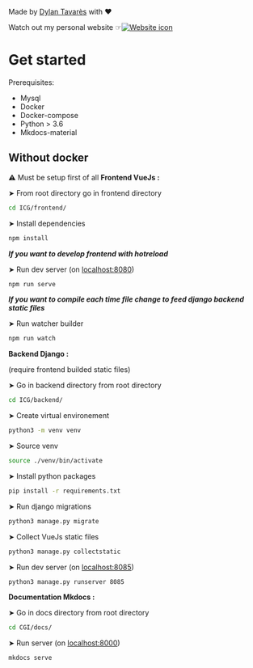 Made by [Dylan Tavarès]() with ❤️


Watch out my personal website ☞[![Website icon](https://img.icons8.com/color/34/000000/internet--v2.png)](https://www/dt-developpement.fr)

# Get started

Prerequisites:

- Mysql
- Docker
- Docker-compose
- Python > 3.6
- Mkdocs-material

## Without docker

⚠️ Must be setup first of all
**Frontend VueJs :**

➤ From root directory go in frontend directory

```sh
cd ICG/frontend/
```

➤ Install dependencies

```sh
npm install
```

***If you want to develop frontend with hotreload***

➤ Run dev server (on [localhost:8080]())

```sh
npm run serve
```

***If you want to compile each time file change to feed django backend static files***

➤ Run watcher builder

```sh
npm run watch
```


**Backend Django :**

(require frontend builded static files)

➤ Go in backend directory from root directory

```sh
cd ICG/backend/
```

➤ Create virtual environement

```sh
python3 -m venv venv
```

➤ Source venv

```sh
source ./venv/bin/activate
```

➤ Install python packages

```sh
pip install -r requirements.txt
```

➤ Run django migrations

```sh
python3 manage.py migrate
```

➤ Collect VueJs static files

```sh
python3 manage.py collectstatic
```

➤ Run dev server (on [localhost:8085]())

```sh
python3 manage.py runserver 8085
```

**Documentation Mkdocs :**

➤ Go in docs directory from root directory

```sh
cd CGI/docs/
```

➤ Run server (on [localhost:8000]())

```sh
mkdocs serve
```